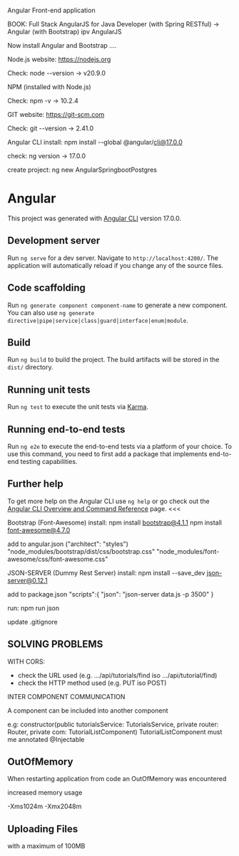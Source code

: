 Angular Front-end application

BOOK:
Full Stack AngularJS for Java Developer (with Spring RESTful) -> Angular (with Bootstrap) ipv AngularJS

Now install Angular and Bootstrap ....

Node.js
website: https://nodejs.org

Check:
node --version -> v20.9.0

NPM (installed with Node.js)

Check:
npm -v -> 10.2.4

GIT
website: https://git-scm.com

Check:
git --version -> 2.41.0

Angular CLI
install: npm install --global @angular/cli@17.0.0

check:
ng version -> 17.0.0

create project:
ng new AngularSpringbootPostgres

> > >

# Angular

This project was generated with [Angular CLI](https://github.com/angular/angular-cli) version 17.0.0.

## Development server

Run `ng serve` for a dev server. Navigate to `http://localhost:4200/`. The application will automatically reload if you change any of the source files.

## Code scaffolding

Run `ng generate component component-name` to generate a new component. You can also use `ng generate directive|pipe|service|class|guard|interface|enum|module`.

## Build

Run `ng build` to build the project. The build artifacts will be stored in the `dist/` directory.

## Running unit tests

Run `ng test` to execute the unit tests via [Karma](https://karma-runner.github.io).

## Running end-to-end tests

Run `ng e2e` to execute the end-to-end tests via a platform of your choice. To use this command, you need to first add a package that implements end-to-end testing capabilities.

## Further help

To get more help on the Angular CLI use `ng help` or go check out the [Angular CLI Overview and Command Reference](https://angular.io/cli) page.
<<<

Bootstrap (Font-Awesome)
install:
npm install bootstrap@4.1.1
npm install font-awesome@4.7.0

add to angular.json ("architect": "styles")
"node_modules/bootstrap/dist/css/bootstrap.css"
"node_modules/font-awesome/css/font-awesome.css"

JSON-SERVER (Dummy Rest Server)
install:
npm install --save_dev json-server@0.12.1

add to package.json
"scripts":{
"json": "json-server data.js -p 3500"
}

run: npm run json

update .gitignore

## SOLVING PROBLEMS

WITH CORS:

- check the URL used (e.g. .../api/tutorials/find iso .../api/tutorial/find)
- check the HTTP method used (e.g. PUT iso POST)

INTER COMPONENT COMMUNICATION

A component can be included into another component

e.g: constructor(public tutorialsService: TutorialsService, private router: Router, private com: TutorialListComponent)
TutorialListComponent must me annotated @Injectable

## OutOfMemory

When restarting application from code an OutOfMemory was encountered

increased memory usage

-Xms1024m -Xmx2048m

## Uploading Files

with a maximum of 100MB
